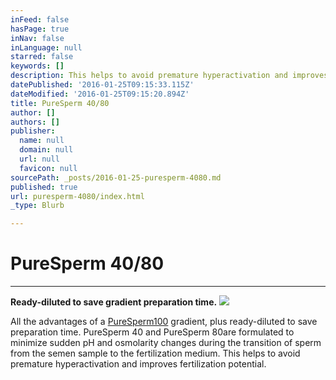 ```yaml
---
inFeed: false
hasPage: true
inNav: false
inLanguage: null
starred: false
keywords: []
description: This helps to avoid premature hyperactivation and improves fertilization potential.
datePublished: '2016-01-25T09:15:33.115Z'
dateModified: '2016-01-25T09:15:20.894Z'
title: PureSperm 40/80
author: []
authors: []
publisher:
  name: null
  domain: null
  url: null
  favicon: null
sourcePath: _posts/2016-01-25-puresperm-4080.md
published: true
url: puresperm-4080/index.html
_type: Blurb

---
```

# PureSperm 40/80

****

**Ready-diluted to save gradient preparation time.**
![](https://the-grid-user-content.s3-us-west-2.amazonaws.com/e36e3250-5b00-42d6-a33e-d41f7df8e15a.jpg)

All the advantages of a [PureSperm][0][100][1] gradient, plus ready-diluted to save preparation time. PureSperm 40 and PureSperm 80are formulated to minimize sudden pH and osmolarity changes during the transition of sperm from the semen sample to the fertilization medium. This helps to avoid premature hyperactivation and improves fertilization potential.

[0]: null
[1]: http://nidacon.com/products/puresperm-100/ "PureSperm 100 Information Page"